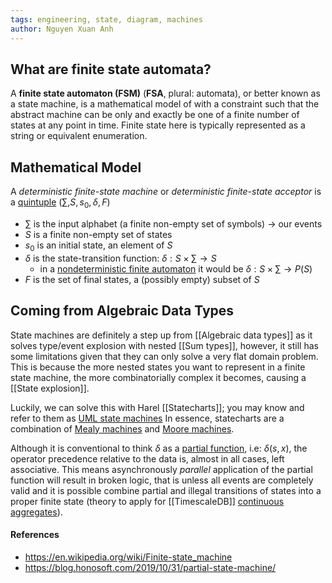 ```yaml
---
tags: engineering, state, diagram, machines
author: Nguyen Xuan Anh
---
```


## What are finite state automata?

A **finite state automaton (FSM)** (**FSA**, plural: automata), or better known as a state machine, is a mathematical model of with a constraint such that the abstract machine can be only and exactly be one of a finite number of states at any point in time. Finite state here is typically represented as a string or equivalent enumeration.

## Mathematical Model

A _deterministic finite-state machine_ or _deterministic finite-state acceptor_ is a [quintuple](https://en.wikipedia.org/wiki/Tuple 'Tuple') $(\sum, S, s_0, \delta, F)$

- $\sum$ is the input alphabet (a finite non-empty set of symbols) -> our events
- $S$ is a finite non-empty set of states
- $s_0$ is an initial state, an element of $S$
- $\delta$ is the state-transition function: $\delta: S \times \sum \rightarrow S$
  - in a [nondeterministic finite automaton](https://en.wikipedia.org/wiki/Nondeterministic_finite_automaton 'Nondeterministic finite automaton') it would be $\delta: S \times \sum \rightarrow P(S)$
- $F$ is the set of final states, a (possibly empty) subset of $S$

## Coming from Algebraic Data Types

State machines are definitely a step up from [[Algebraic data types]] as it solves type/event explosion with nested [[Sum types]], however, it still has some limitations given that they can only solve a very flat domain problem. This is because the more nested states you want to represent in a finite state machine, the more combinatorially complex it becomes, causing a [[State explosion]].

Luckily, we can solve this with Harel [[Statecharts]]; you may know and refer to them as [UML state machines](https://en.wikipedia.org/wiki/UML_state_machine) In essence, statecharts are a combination of [Mealy machines](https://en.wikipedia.org/wiki/Mealy_machine) and [Moore machines](https://en.wikipedia.org/wiki/Moore_machine).

Although it is conventional to think $\delta$ as a [partial function](https://en.wikipedia.org/wiki/Partial_function), i.e: $\delta(s,x)$, the operator precedence relative to the data is, almost in all cases, left associative. This means asynchronously _parallel_ application of the partial function will result in broken logic, that is unless all events are completely valid and it is possible combine partial and illegal transitions of states into a proper finite state (theory to apply for [[TimescaleDB]] [continuous aggregates](https://docs.timescale.com/timescaledb/latest/how-to-guides/continuous-aggregates/)).

#### References

- https://en.wikipedia.org/wiki/Finite-state_machine
- https://blog.honosoft.com/2019/10/31/partial-state-machine/
